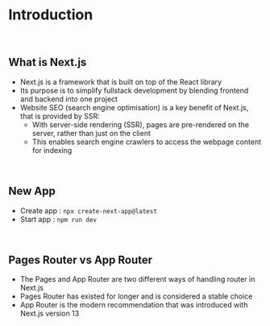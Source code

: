 # Introduction

<br>

## What is Next.js
* Next.js is a framework that is built on top of the React library
* Its purpose is to simplify fullstack development by blending frontend and backend into one project
* Website SEO (search engine optimisation) is a key benefit of Next.js, that is provided by SSR:
    * With server-side rendering (SSR), pages are pre-rendered on the server, rather than just on the client
    * This enables search engine crawlers to access the webpage content for indexing

<br>

## New App
* Create app : `npx create-next-app@latest`
* Start app  : `npm run dev`

<br>

## Pages Router vs App Router
* The Pages and App Router are two different ways of handling router in Next.js
* Pages Router has existed for longer and is considered a stable choice
* App Router is the modern recommendation that was introduced with Next.js version 13